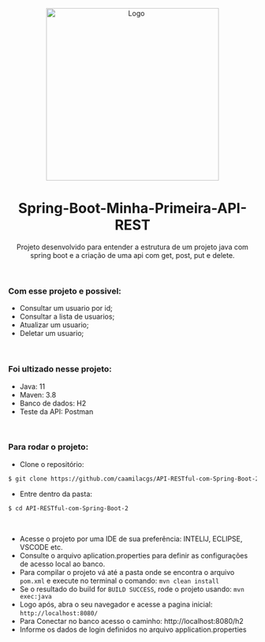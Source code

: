 <div align=center>
    <a><img width="350" alt="Logo" src="https://user-images.githubusercontent.com/60848932/119583549-3adcdc00-bd9d-11eb-962b-85e4a0b89f7f.png"></a>

<br>

# Spring-Boot-Minha-Primeira-API-REST
 
Projeto desenvolvido para entender a estrutura de um projeto java com spring boot e a criação de uma api com get, post, put e delete. 

</div><br>

### Com esse projeto e possivel:
- Consultar um usuario por id;
- Consultar a lista de usuarios;
- Atualizar um usuario;
- Deletar um usuario;

<br>

### Foi ultizado nesse projeto:
- Java: 11
- Maven: 3.8
- Banco de dados: H2
- Teste da API: Postman

<br>

### Para rodar o projeto:

- Clone o repositório:
```bash
$ git clone https://github.com/caamilacgs/API-RESTful-com-Spring-Boot-2
```
- Entre dentro da pasta:
```bash
$ cd API-RESTful-com-Spring-Boot-2
```

<br>

- Acesse o projeto por uma IDE de sua preferência: INTELIJ, ECLIPSE, VSCODE etc.
- Consulte o arquivo aplication.properties para definir as configurações de acesso local ao banco.
- Para compilar o projeto vá até a pasta onde se encontra o arquivo `pom.xml` e execute no terminal o comando: `mvn clean install`
- Se o resultado do build for `BUILD SUCCESS`, rode o projeto usando: `mvn exec:java`
- Logo após, abra o seu navegador e acesse a pagina inicial: `http://localhost:8080/`
- Para Conectar no banco acesso o caminho: http://localhost:8080/h2
- Informe os dados de login definidos no arquivo application.properties

<br>


<br>

